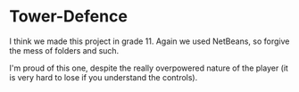 # Tower-Defence
I think we made this project in grade 11.
Again we used NetBeans, so forgive the mess of folders and such.
 
I'm proud of this one, despite the really overpowered nature of the player (it is very hard to lose if you understand the controls).
